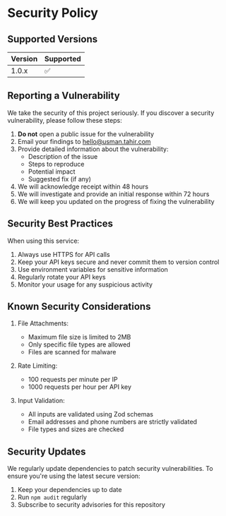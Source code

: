 # Security Policy

## Supported Versions

| Version | Supported          |
| ------- | ------------------ |
| 1.0.x   | :white_check_mark: |

## Reporting a Vulnerability

We take the security of this project seriously. If you discover a security vulnerability, please follow these steps:

1. **Do not** open a public issue for the vulnerability
2. Email your findings to [hello@usman.tahir.com](mailto:hello@usman.tahir.com)
3. Provide detailed information about the vulnerability:
   - Description of the issue
   - Steps to reproduce
   - Potential impact
   - Suggested fix (if any)
4. We will acknowledge receipt within 48 hours
5. We will investigate and provide an initial response within 72 hours
6. We will keep you updated on the progress of fixing the vulnerability

## Security Best Practices

When using this service:

1. Always use HTTPS for API calls
2. Keep your API keys secure and never commit them to version control
3. Use environment variables for sensitive information
4. Regularly rotate your API keys
5. Monitor your usage for any suspicious activity

## Known Security Considerations

1. File Attachments:

   - Maximum file size is limited to 2MB
   - Only specific file types are allowed
   - Files are scanned for malware

2. Rate Limiting:

   - 100 requests per minute per IP
   - 1000 requests per hour per API key

3. Input Validation:
   - All inputs are validated using Zod schemas
   - Email addresses and phone numbers are strictly validated
   - File types and sizes are checked

## Security Updates

We regularly update dependencies to patch security vulnerabilities. To ensure you're using the latest secure version:

1. Keep your dependencies up to date
2. Run `npm audit` regularly
3. Subscribe to security advisories for this repository
